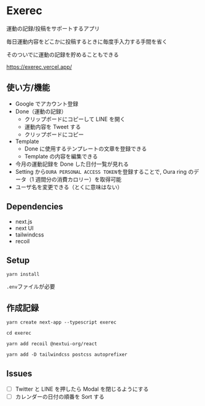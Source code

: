 # Exerec

運動の記録/投稿をサポートするアプリ

毎日運動内容をどこかに投稿するときに毎度手入力する手間を省く

そのついでに運動の記録を貯めることもできる

https://exerec.vercel.app/

## 使い方/機能

- Google でアカウント登録
- Done（運動の記録）
  - クリップボードにコピーして LINE を開く
  - 運動内容を Tweet する
  - クリップボードにコピー
- Template
  - Done に使用するテンプレートの文章を登録できる
  - Template の内容を編集できる
- 今月の運動記録を Done した日付一覧が見れる
- Setting から`OURA PERSONAL ACCESS TOKEN`を登録することで, Oura ring のデータ（1 週間分の消費カロリー）を取得可能
- ユーザ名を変更できる（とくに意味はない）

## Dependencies

- next.js
- next UI
- tailwindcss
- recoil

## Setup

`yarn install`

`.env`ファイルが必要

## 作成記録

`yarn create next-app --typescript exerec`

`cd exerec`

`yarn add recoil @nextui-org/react`

`yarn add -D tailwindcss postcss autoprefixer`

## Issues

- [ ] Twitter と LINE を押したら Modal を閉じるようにする
- [ ] カレンダーの日付の順番を Sort する
